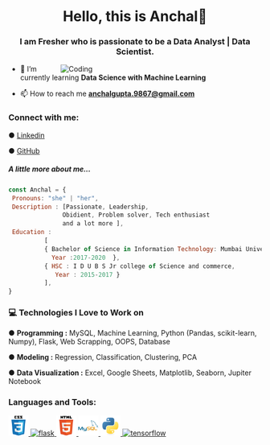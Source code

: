 <h1 align="center">Hello, this is Anchal👋</h1>
<h3 align="center">I am Fresher who is passionate to be a Data Analyst | Data Scientist.</h3>


<img align="right" alt="Coding" width="400" src="https://cdn.dribbble.com/users/2646423/screenshots/5507196/computer.gif">

- 🌱 I’m currently learning **Data Science with Machine Learning**

- 📫 How to reach me **anchalgupta.9867@gmail.com**


 <h3 align="left">Connect with me:</h3>
 
  ● [Linkedin](https://www.linkedin.com/in/anchal15/ "Anchal Gupta") 
 
  ● [GitHub](https://github.com/Anchal1508/ "Anchal Gupta") 


##### A little more about me...  

 ```javascript
const Anchal = {
  Pronouns: "she" | "her",
  Description : [Passionate, Leadership, 
                Obidient, Problem solver, Tech enthusiast  
                and a lot more ],
  Education : 
           [ 
           { Bachelor of Science in Information Technology: Mumbai University, 
             Year :2017-2020  }, 
           { HSC : I D U B S Jr college of Science and commerce,  
              Year : 2015-2017 } 
           ],
}
```

<h3 align="left">💻 Technologies I Love to Work on</h3>

● **Programming :** MySQL, Machine Learning, Python (Pandas, scikit-learn, 
Numpy), Flask, Web Scrapping, OOPS, Database

● **Modeling :** Regression, Classification, Clustering, PCA 

● **Data Visualization :** Excel, Google Sheets, Matplotlib, Seaborn, Jupiter
Notebook

<h3 align="left">Languages and Tools:</h3>
<p align="left"> <a href="https://www.w3schools.com/css/" target="_blank"> <img src="https://raw.githubusercontent.com/devicons/devicon/master/icons/css3/css3-original-wordmark.svg" alt="css3" width="40" height="40"/> </a> <a href="https://flask.palletsprojects.com/" target="_blank"> <img src="https://www.vectorlogo.zone/logos/pocoo_flask/pocoo_flask-icon.svg" alt="flask" width="40" height="40"/> </a> <a href="https://www.w3.org/html/" target="_blank"> <img src="https://raw.githubusercontent.com/devicons/devicon/master/icons/html5/html5-original-wordmark.svg" alt="html5" width="40" height="40"/> </a> <a href="https://www.mysql.com/" target="_blank"> <img src="https://raw.githubusercontent.com/devicons/devicon/master/icons/mysql/mysql-original-wordmark.svg" alt="mysql" width="40" height="40"/> </a> <a href="https://www.python.org" target="_blank"> <img src="https://raw.githubusercontent.com/devicons/devicon/master/icons/python/python-original.svg" alt="python" width="40" height="40"/> </a> <a href="https://www.tensorflow.org" target="_blank"> <img src="https://www.vectorlogo.zone/logos/tensorflow/tensorflow-icon.svg" alt="tensorflow" width="40" height="40"/> </a> </p>

